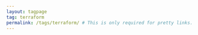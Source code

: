 ```yaml
---
layout: tagpage
tag: terraform
permalink: /tags/terraform/ # This is only required for pretty links.
---
```

